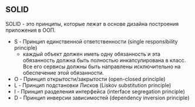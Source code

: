 ## SOLID

SOLID - это принципы, которые лежат в основе дизайна построения приложения в ООП.

- S - Принцип единственной ответственности (single responsibility principle)
   -  каждый объект должен иметь одну обязанность и эта обязанность должна быть полностью инкапсулирована в класс. 
      Все его сервисы должны быть направлены исключительно на обеспечение этой обязанности.
- O - Принцип открытости/закрытости (open-closed principle)
- L - Принцип подстановки Лисков (Liskov substitution principle)
- I - Принцип разделения интерфейса (interface segregation principle)
- D - Принцип инверсии зависимостей (dependency inversion principle)

